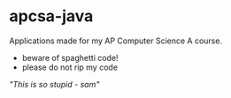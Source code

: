 # apcsa-java
Applications made for my AP Computer Science A course.


- beware of spaghetti code!
- please do not rip my code

*"This is so stupid - sam"* 
